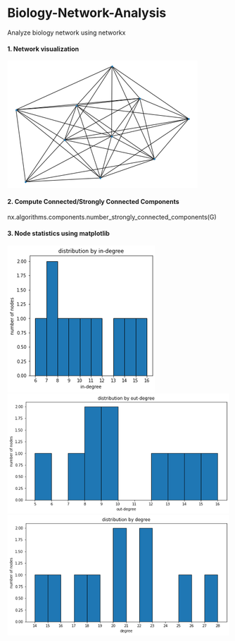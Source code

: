 # Biology-Network-Analysis
Analyze biology network using networkx

#### 1. Network visualization
![](/simple_path.png)

#### 2. Compute Connected/Strongly Connected Components
nx.algorithms.components.number_strongly_connected_components(G)

#### 3. Node statistics using matplotlib
![](/indegree.png)<br>
![](/outdegree.png)<br>
![](/degree.png)
